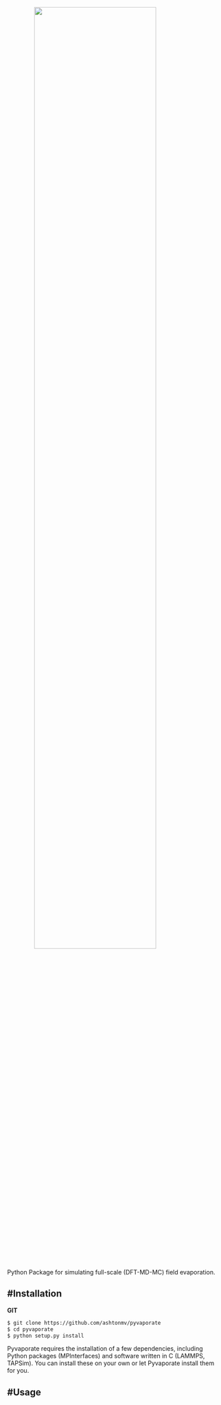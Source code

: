 <img src="https://s3.amazonaws.com/mashton/pyvaporate_logo.svg" style="position: relative; width: 75%; left: 12.5%"/>

Python Package for simulating full-scale (DFT-MD-MC) field evaporation.

#Installation
------
**GIT**

```bash
$ git clone https://github.com/ashtonmv/pyvaporate
$ cd pyvaporate
$ python setup.py install
```

Pyvaporate requires the installation of a few dependencies, including Python packages (MPInterfaces) and software written in C (LAMMPS, TAPSim). You can install these on your own or let Pyvaporate install them for you.

#Usage
------
